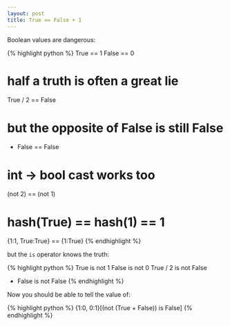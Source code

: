 ```yaml
---
layout: post
title: True == False + 1
---
```


Boolean values are dangerous:

{% highlight python %}
True == 1
False == 0
# half a truth is often a great lie
True / 2 == False
# but the opposite of False is still False
- False == False
# int -> bool cast works too
(not 2) == (not 1)
# hash(True) == hash(1) == 1
{1:1, True:True} == {1:True}
{% endhighlight %}

but the `is` operator knows the truth:

{% highlight python %}
True is not 1
False is not 0
True / 2 is not False
- False is not False
{% endhighlight %}

Now you should be able to tell the value of:

{% highlight python %}
{1:0, 0:1}[(not (True + False)) is False]
{% endhighlight %}
